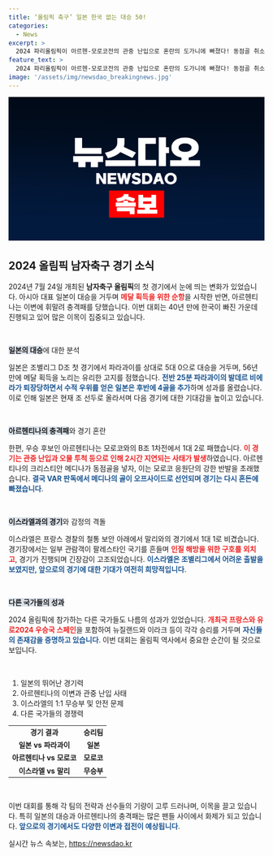 ```yaml
---
title: ‘올림픽 축구’ 일본 한국 없는 대승 50!
categories:
  - News
excerpt: >
  2024 파리올림픽이 아르헨-모로코전의 관중 난입으로 혼란의 도가니에 빠졌다! 동점골 취소 후 패배한 아르헨은 대회 첫날 충격을 받았다. 일본은 5-0으로 첫 승을 올리며 메달의 꿈에 한 발짝 다가섰다.
feature_text: >
  2024 파리올림픽이 아르헨-모로코전의 관중 난입으로 혼란의 도가니에 빠졌다! 동점골 취소 후 패배한 아르헨은 대회 첫날 충격을 받았다. 일본은 5-0으로 첫 승을 올리며 메달의 꿈에 한 발짝 다가섰다.
image: '/assets/img/newsdao_breakingnews.jpg'
---
```


<p><img src="/assets/img/newsdao_breakingnews.jpg" alt="bookingtag 속보" /></p>

<h2 data-ke-size="size26">2024 올림픽 남자축구 경기 소식</h2>

<p data-ke-size="size16">2024년 7월 24일 개최된 <b>남자축구 올림픽</b>의 첫 경기에서 눈에 띄는 변화가 있었습니다. 아시아 대표 일본이 대승을 거두며 <b><span style="color: #ee2323;">메달 획득을 위한 순항</span></b>을 시작한 반면, 아르헨티나는 이변에 휘말려 충격패를 당했습니다. 이번 대회는 40년 만에 한국이 빠진 가운데 진행되고 있어 많은 이목이 집중되고 있습니다.</p>

<p data-ke-size="size16">&nbsp;</p>

<p><b><span style="background-color: #21538527;">일본의 대승</span></b>에 대한 분석</p>

<p data-ke-size="size16">일본은 조별리그 D조 첫 경기에서 파라과이를 상대로 5대 0으로 대승을 거두며, 56년 만에 메달 획득을 노리는 유리한 고지를 점했습니다. <b><span style="color: #1a5490;">전반 25분 파라과이의 발데르 비에라가 퇴장당하면서 수적 우위를 얻은 일본은 후반에 4골을 추가</span></b>하며 성과를 올렸습니다. 이로 인해 일본은 현재 조 선두로 올라서며 다음 경기에 대한 기대감을 높이고 있습니다.</p>

<p data-ke-size="size16">&nbsp;</p>

<p><b><span style="background-color: #21538527;">아르헨티나의 충격패</span></b>와 경기 혼란</p>

<p data-ke-size="size16">한편, 우승 후보인 아르헨티나는 모로코와의 B조 1차전에서 1대 2로 패했습니다. <b><span style="color: #ee2323;">이 경기는 관중 난입과 오물 투척 등으로 인해 2시간 지연되는 사태가 발생</span></b>하였습니다. 아르헨티나의 크리스티안 메디나가 동점골을 넣자, 이는 모로코 응원단의 강한 반발을 초래했습니다. <b><span style="color: #1a5490;">결국 VAR 판독에서 메디나의 골이 오프사이드로 선언되며 경기는 다시 혼돈에 빠졌습니다</span></b>.</p>

<p data-ke-size="size16">&nbsp;</p>

<p><b><span style="background-color: #21538527;">이스라엘과의 경기</span></b>와 감정의 격돌</p>

<p data-ke-size="size16">이스라엘은 프랑스 경찰의 철통 보안 아래에서 말리와의 경기에서 1대 1로 비겼습니다. 경기장에서는 일부 관람객이 팔레스타인 국기를 흔들며 <b><span style="color: #ee2323;">인질 해방을 위한 구호를 외치고</span></b>, 경기가 진행되며 긴장감이 고조되었습니다. <b><span style="color: #1a5490;">이스라엘은 조별리그에서 어려운 출발을 보였지만, 앞으로의 경기에 대한 기대가 여전히 희망적입니다</span></b>.</p>

<p data-ke-size="size16">&nbsp;</p>

<p><b><span style="background-color: #21538527;">다른 국가들의 성과</span></b></p>

<p data-ke-size="size16">2024 올림픽에 참가하는 다른 국가들도 나름의 성과가 있었습니다. <b><span style="color: #ee2323;">개최국 프랑스와 유로2024 우승국 스페인</span></b>을 포함하여 뉴질랜드와 이라크 등이 각각 승리를 거두며 <b><span style="color: #1a5490;">자신들의 존재감을 증명하고 있습니다</span></b>. 이번 대회는 올림픽 역사에서 중요한 순간이 될 것으로 보입니다.</p>

<p data-ke-size="size16">&nbsp;</p>

<ol>
    <li>일본의 뛰어난 경기력</li>
    <li>아르헨티나의 이변과 관중 난입 사태</li>
    <li>이스라엘의 1:1 무승부 및 안전 문제</li>
    <li>다른 국가들의 경쟁력</li>
</ol>

<table>
    <tr>
        <td style="text-align: center; height: 17px;"><b>경기 결과</b></td>
        <td style="text-align: center; height: 17px;"><b>승리팀</b></td>
    </tr>
    <tr>
        <td style="text-align: center; height: 17px;"><b>일본 vs 파라과이</b></td>
        <td style="text-align: center; height: 17px;"><b>일본</b></td>
    </tr>
    <tr>
        <td style="text-align: center; height: 17px;"><b>아르헨티나 vs 모로코</b></td>
        <td style="text-align: center; height: 17px;"><b>모로코</b></td>
    </tr>
    <tr>
        <td style="text-align: center; height: 17px;"><b>이스라엘 vs 말리</b></td>
        <td style="text-align: center; height: 17px;"><b>무승부</b></td>
    </tr>
</table>

<p data-ke-size="size16">&nbsp;</p>

<p data-ke-size="size16">이번 대회를 통해 각 팀의 전략과 선수들의 기량이 고루 드러나며, 이목을 끌고 있습니다. 특히 일본의 대승과 아르헨티나의 충격패는 많은 팬들 사이에서 화제가 되고 있습니다. <b><span style="color: #1a5490;">앞으로의 경기에서도 다양한 이변과 접전이 예상됩니다</span></b>.</p>
실시간 뉴스 속보는, <a href="https://newsdao.kr" rel="dofollow">https://newsdao.kr</a>


